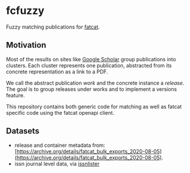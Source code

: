 # fcfuzzy

Fuzzy matching publications for [fatcat](https://fatcat.wiki).

## Motivation

Most of the results on sites like [Google
Scholar](https://scholar.google.com/scholar?q=fuzzy+matching) group
publications into clusters. Each cluster represents one publication, abstracted
from its concrete representation as a link to a PDF.

We call the abstract publication *work* and the concrete instance a *release*.
The goal is to group releases under works and to implement a versions feature.

This repository contains both generic code for matching as well as fatcat
specific code using the fatcat openapi client.

## Datasets

* release and container metadata from: [https://archive.org/details/fatcat_bulk_exports_2020-08-05](https://archive.org/details/fatcat_bulk_exports_2020-08-05).
* issn journal level data, via [issnlister](https://github.com/miku/issnlister)

